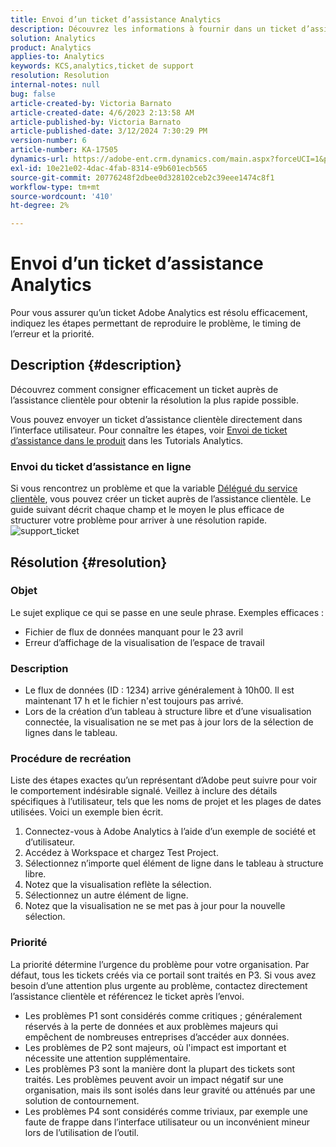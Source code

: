 ```yaml
---
title: Envoi d’un ticket d’assistance Analytics
description: Découvrez les informations à fournir dans un ticket d’assistance Analytics pour une résolution efficace.
solution: Analytics
product: Analytics
applies-to: Analytics
keywords: KCS,analytics,ticket de support
resolution: Resolution
internal-notes: null
bug: false
article-created-by: Victoria Barnato
article-created-date: 4/6/2023 2:13:58 AM
article-published-by: Victoria Barnato
article-published-date: 3/12/2024 7:30:29 PM
version-number: 6
article-number: KA-17505
dynamics-url: https://adobe-ent.crm.dynamics.com/main.aspx?forceUCI=1&pagetype=entityrecord&etn=knowledgearticle&id=648fd6aa-20d4-ed11-a7c7-6045bd006295
exl-id: 10e21e02-4dac-4fab-8314-e9b601ecb565
source-git-commit: 20776248f2dbee0d328102ceb2c39eee1474c8f1
workflow-type: tm+mt
source-wordcount: '410'
ht-degree: 2%

---
```


# Envoi d’un ticket d’assistance Analytics


Pour vous assurer qu’un ticket Adobe Analytics est résolu efficacement, indiquez les étapes permettant de reproduire le problème, le timing de l’erreur et la priorité.

## Description {#description}


Découvrez comment consigner efficacement un ticket auprès de l’assistance clientèle pour obtenir la résolution la plus rapide possible.

Vous pouvez envoyer un ticket d’assistance clientèle directement dans l’interface utilisateur. Pour connaître les étapes, voir [Envoi de ticket d’assistance dans le produit](https://experienceleague.adobe.com/docs/analytics-learn/tutorials/intro-to-analytics/getting-help/in-product-support-ticket-submission.html) dans les Tutorials Analytics.

### Envoi du ticket d’assistance en ligne

Si vous rencontrez un problème et que la variable [Délégué du service clientèle](https://helpx.adobe.com/fr/experience-cloud/supported-users.html), vous pouvez créer un ticket auprès de l’assistance clientèle. Le guide suivant décrit chaque champ et le moyen le plus efficace de structurer votre problème pour arriver à une résolution rapide.
![support_ticket](https://helpx.adobe.com/content/dam/help/en/analytics/kb/submitting-an-analytics-support-ticket/jcr:content/main-pars/image/support_ticket.png "support_ticket")

## Résolution {#resolution}


### Objet

Le sujet explique ce qui se passe en une seule phrase. Exemples efficaces :

- Fichier de flux de données manquant pour le 23 avril
- Erreur d’affichage de la visualisation de l’espace de travail


### Description

- Le flux de données (ID : 1234) arrive généralement à 10h00. Il est maintenant 17 h et le fichier n&#39;est toujours pas arrivé.
- Lors de la création d’un tableau à structure libre et d’une visualisation connectée, la visualisation ne se met pas à jour lors de la sélection de lignes dans le tableau.


### Procédure de recréation

Liste des étapes exactes qu’un représentant d’Adobe peut suivre pour voir le comportement indésirable signalé. Veillez à inclure des détails spécifiques à l’utilisateur, tels que les noms de projet et les plages de dates utilisées. Voici un exemple bien écrit.

1. Connectez-vous à Adobe Analytics à l’aide d’un exemple de société et d’utilisateur.
2. Accédez à Workspace et chargez Test Project.
3. Sélectionnez n’importe quel élément de ligne dans le tableau à structure libre.
4. Notez que la visualisation reflète la sélection.
5. Sélectionnez un autre élément de ligne.
6. Notez que la visualisation ne se met pas à jour pour la nouvelle sélection.


### Priorité

La priorité détermine l’urgence du problème pour votre organisation. Par défaut, tous les tickets créés via ce portail sont traités en P3. Si vous avez besoin d’une attention plus urgente au problème, contactez directement l’assistance clientèle et référencez le ticket après l’envoi.

- Les problèmes P1 sont considérés comme critiques ; généralement réservés à la perte de données et aux problèmes majeurs qui empêchent de nombreuses entreprises d’accéder aux données.
- Les problèmes de P2 sont majeurs, où l&#39;impact est important et nécessite une attention supplémentaire.
- Les problèmes P3 sont la manière dont la plupart des tickets sont traités. Les problèmes peuvent avoir un impact négatif sur une organisation, mais ils sont isolés dans leur gravité ou atténués par une solution de contournement.
- Les problèmes P4 sont considérés comme triviaux, par exemple une faute de frappe dans l’interface utilisateur ou un inconvénient mineur lors de l’utilisation de l’outil.

<br>
